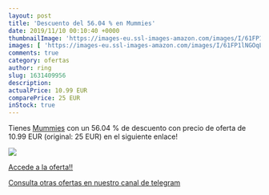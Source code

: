 ```yaml
---
layout: post
title: 'Descuento del 56.04 % en Mummies'
date: 2019/11/10 00:10:40 +0000
thumbnailImage: 'https://images-eu.ssl-images-amazon.com/images/I/61FP1lNGOqL._SL200_.jpg'
images: [ 'https://images-eu.ssl-images-amazon.com/images/I/61FP1lNGOqL._SL200_.jpg' ]
comments: true
category: ofertas
author: ring
slug: 1631409956
description:
actualPrice: 10.99 EUR
comparePrice: 25 EUR
inStock: true
---
```


Tienes [Mummies](https://www.amazon.com/dp/1631409956/?tag=redken08-20) con un 56.04 % de descuento con precio de oferta de 10.99 EUR (original: 25 EUR) en el siguiente enlace!

[![](https://images-eu.ssl-images-amazon.com/images/I/61FP1lNGOqL._SL200_.jpg)](https://www.amazon.com/dp/1631409956/?tag=redken08-20)

[Accede a la oferta!!](https://www.amazon.com/dp/1631409956/?tag=redken08-20)

[Consulta otras ofertas en nuestro canal de telegram](https://t.me/s/ofertas25)
